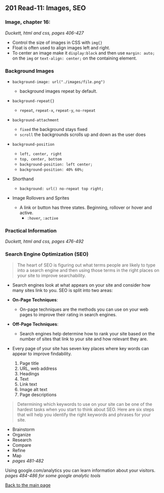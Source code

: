 ## 201 Read-11: Images, SEO


### Image, chapter 16:
*Duckett, html and css, pages 406-427*

+ Control the size of images in CSS with `img{}`
+ Float is often used to align images left and right.  
+ To center an image make it `display:block` and then use `margin: auto;` on the `img` or `text-align: center;` on the containing element.

### Background Images
+ `background-image: url("./images/file.png")`
    + background images repeat by default.
+ `background-repeat{}`
    + `repeat`, `repeat-x`, `repeat-y`, `no-repeat`
+ `background-attachment`
    + `fixed` the background stays fixed
    + `scroll` the backgrounds scrolls up and down as the user does
+ `background-position` 
    + `left, center, right`
    + `top, center, bottom`
    + `background-position: left center;`
    + `background-position: 40% 60%;`
+ Shorthand
    + `background: url() no-repeat top right;`


+ Image Rollovers and Sprites
    + A link or button has three states.  Beginning, rollover or hover and active.
        + `:hover`, `:active`


### Practical Information
*Duckett, html and css, pages 476-492*

### Search Engine Optimization (SEO)

> The heart of SEO is figuring out what terms people are likely to type into a search engine and then using those terms in the right places on your site to improve searchability.  

+ Search engines look at what appears on your site and consider how many sites link to you.  SEO is split into two areas:
+ **On-Page Techniques**:
    + On-page techniques are the methods you can use on your web pages to improve their rating in search engines.
+ **Off-Page Techniques**:
    + Search engines help determine how to rank your site based on the number of sites that link to your site and how relevant they are.

+ Every page of your site has seven key places where key words can appear to improve findability.
    1. Page title
    2. URL, web address
    3. Headings
    4. Text
    5. Link text
    6. Image alt text
    7. Page descriptions 

> Determining which keywords to use on your site can be one of the hardest tasks when you start to think about SEO.  Here are six steps that will help you identify the right keywords and phrases for your site.
+ Brainstorm
+ Organize
+ Research
+ Compare
+ Refine
+ Map
+ *pages 481-482*

Using google.com/analytics you can learn information about your visitors.
*pages 484-486 for some google analytic tools*


[Back to the main page](../README.md) 